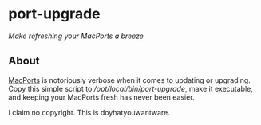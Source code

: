 <h1>port-upgrade</h1>

*Make refreshing your MacPorts a breeze*

About
--------

[MacPorts][1] is notoriously verbose when it comes to updating or upgrading. Copy this simple script to */opt/local/bin/port-upgrade*, make it executable, and keeping your MacPorts fresh has never been easier.

I claim no copyright. This is doyhatyouwantware.

  [1]: http://macports.org
